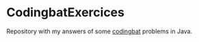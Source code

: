 # CodingbatExercices
Repository with my answers of some [codingbat](https://codingbat.com/java) problems in Java.
